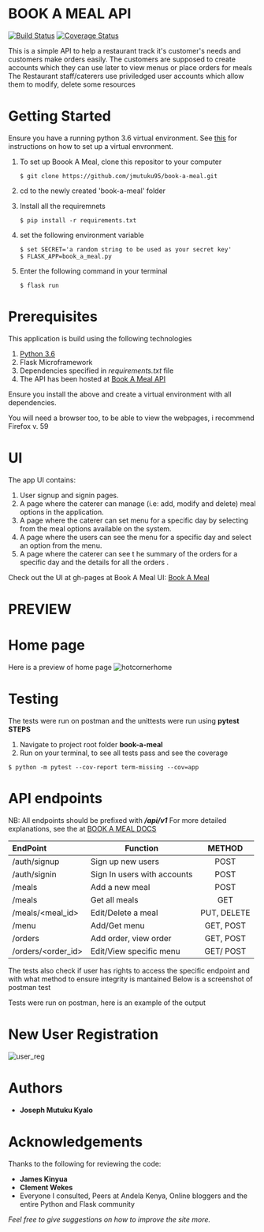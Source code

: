# BOOK A MEAL API
[![Build Status](https://travis-ci.org/jmutuku95/book-a-meal.svg?branch=master)](https://travis-ci.org/jmutuku95/book-a-meal)  [![Coverage Status](https://coveralls.io/repos/github/jmutuku95/book-a-meal/badge.svg?branch=challenge2_features)](https://coveralls.io/github/jmutuku95/book-a-meal?branch=challenge2_features)

This is a simple API to help a restaurant track it's customer's needs and customers make orders easily. The customers
are supposed to create accounts which they can use later to view menus or place orders for meals
The Restaurant staff/caterers use priviledged user accounts which allow them to modify, delete some resources

# Getting Started
Ensure you have a running python 3.6 virtual environment. See <a href="https://docs.python.org/3/library/venv.html">this</a> for instructions on how to set up a virtual envronment.
 1. To set up Boook A Meal, clone this repositor to your computer
    ```
    $ git clone https://github.com/jmutuku95/book-a-meal.git
    ```

 2. cd to the newly created 'book-a-meal' folder
 3. Install all the requiremnets
    ```
    $ pip install -r requirements.txt
    ```

 3. set the following environment variable
    ```
    $ set SECRET='a random string to be used as your secret key'
    $ FLASK_APP=book_a_meal.py
    ```

 4. Enter the following command in your terminal
    ```
    $ flask run
    ```

# Prerequisites
This application is build using the following technologies

  1. <a href="https://www.python.org/downloads/">Python 3.6</a>
  2. Flask Microframework
  3. Dependencies specified in _requirements.txt_ file
  4. The API has been hosted at  [Book A Meal API](https://bookameal0.herokuapp.com)

Ensure you install the above and create a virtual environment with all dependencies. 

You will need a browser too, to be able to view the webpages, i recommend Firefox v. 59

# UI

The app UI  contains:
  1. User signup and signin pages.
  2. A page where the caterer can manage (i.e: add, modify and delete) meal options in the application.
  3. A page where the caterer can set menu for a specific day by selecting from the meal options available on the system.
  4. A page where the users can see the menu for a specific day and select an option from the menu.
  5. A page where the caterer can see t he summary of the orders for a specific day and the details for all the orders .

Check out the UI at gh-pages at Book A Meal UI: [Book A Meal](https://jmutuku95.github.io/book-a-meal/UI/startpage.html)

# PREVIEW
  # Home page
Here is a preview of home page
![hotcornerhome](https://user-images.githubusercontent.com/28805113/39204996-233f0b4a-4802-11e8-8a1b-9283be8653ec.png)

# Testing
The tests were run on postman and the unittests were run using  **pytest**
**STEPS**
 1. Navigate to project root folder **book-a-meal**
 2. Run on your terminal, to see all tests pass and see the coverage
   ```
   $ python -m pytest --cov-report term-missing --cov=app
   ```

# API endpoints
NB: All endpoints should be prefixed with **_/api/v1_**
For more detailed explanations, see the at [BOOK A MEAL DOCS](https://bookameal1.docs.apiary.io/)


| EndPoint          | Function                    |METHOD       |
| :-----------------|-----------------------------|:-----------:|
| /auth/signup      | Sign up new users           | POST        |
| /auth/signin      | Sign In users with accounts | POST        |
| /meals            | Add a new meal              | POST        |
| /meals            | Get all meals               | GET         |
| /meals/<meal_id>  | Edit/Delete a meal          | PUT, DELETE |
| /menu             | Add/Get menu                | GET, POST   |
| /orders           | Add order, view order       | GET, POST   |
| /orders/<order_id>| Edit/View specific menu     | GET/ POST   |


  
 The tests also check if user has rights to access the specific endpoint and with what method to ensure integrity is mantained
 Below is a screenshot of postman test

 Tests were run on postman, here is an example of the output

  # New User Registration
![user_reg](https://user-images.githubusercontent.com/28805113/39317984-8e728296-4985-11e8-89c7-ca5bb36b6c04.jpg)
 
# Authors
* **Joseph Mutuku Kyalo** 

# Acknowledgements
Thanks to the following for reviewing the code:
  * **James Kinyua**
  * **Clement Wekes**
  * Everyone I consulted, Peers at Andela Kenya, Online bloggers and the entire Python and Flask community


_Feel free to give suggestions on how to improve the site more._
